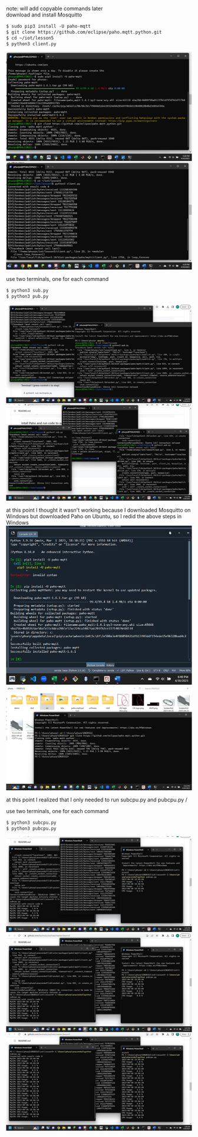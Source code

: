 note: will add copyable commands later\
download and install Mosquitto

```
$ sudo pip3 install -U paho-mqtt
$ git clone https://github.com/eclipse/paho.mqtt.python.git
$ cd ~/iot/lesson5
$ python3 client.py
```
![l5s01.png](images/l5s01.png)
![l5s02.png](images/l5s02.png)

use two terminals, one for each command
```
$ python3 sub.py
$ python3 pub.py
```
![l5s03.png](images/l5s03.png)
![l5s04.png](images/l5s04.png)

at this point I thought it wasn't working because I downloaded Mosquitto on Windows but downloaded Paho on Ubuntu, so I redid the above steps in Windows
![l5s05.png](images/l5s05.png)
![l5s06.png](images/l5s06.png)

at this point I realized that I only needed to run subcpu.py and pubcpu.py /

use two terminals, one for each command
```
$ python3 subcpu.py
$ python3 pubcpu.py
```
![l5s07.png](images/l5s07.png)
![l5s08.png](images/l5s08.png)
![l5s09.png](images/l5s09.png)
